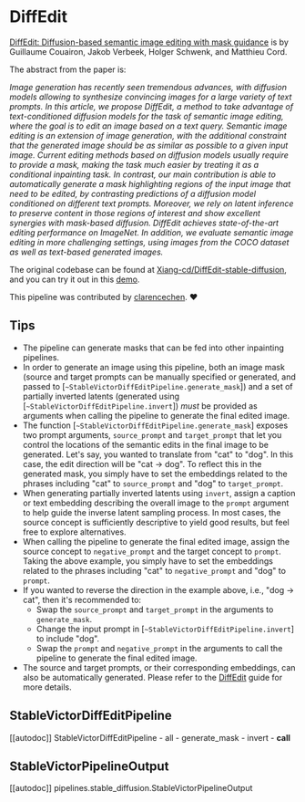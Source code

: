 <!--Copyright 2023 The HuggingFace Team. All rights reserved.

Licensed under the Apache License, Version 2.0 (the "License"); you may not use this file except in compliance with
the License. You may obtain a copy of the License at

http://www.apache.org/licenses/LICENSE-2.0

Unless required by applicable law or agreed to in writing, software distributed under the License is distributed on
an "AS IS" BASIS, WITHOUT WARRANTIES OR CONDITIONS OF ANY KIND, either express or implied. See the License for the
specific language governing permissions and limitations under the License.
-->

# DiffEdit

[DiffEdit: Diffusion-based semantic image editing with mask guidance](https://huggingface.co/papers/2210.11427) is by Guillaume Couairon, Jakob Verbeek, Holger Schwenk, and Matthieu Cord.

The abstract from the paper is:

*Image generation has recently seen tremendous advances, with diffusion models allowing to synthesize convincing images for a large variety of text prompts. In this article, we propose DiffEdit, a method to take advantage of text-conditioned diffusion models for the task of semantic image editing, where the goal is to edit an image based on a text query. Semantic image editing is an extension of image generation, with the additional constraint that the generated image should be as similar as possible to a given input image. Current editing methods based on diffusion models usually require to provide a mask, making the task much easier by treating it as a conditional inpainting task. In contrast, our main contribution is able to automatically generate a mask highlighting regions of the input image that need to be edited, by contrasting predictions of a diffusion model conditioned on different text prompts. Moreover, we rely on latent inference to preserve content in those regions of interest and show excellent synergies with mask-based diffusion. DiffEdit achieves state-of-the-art editing performance on ImageNet. In addition, we evaluate semantic image editing in more challenging settings, using images from the COCO dataset as well as text-based generated images.*

The original codebase can be found at [Xiang-cd/DiffEdit-stable-diffusion](https://github.com/Xiang-cd/DiffEdit-stable-diffusion), and you can try it out in this [demo](https://blog.problemsolversguild.com/technical/research/2022/11/02/DiffEdit-Implementation.html).

This pipeline was contributed by [clarencechen](https://github.com/clarencechen). ❤️

## Tips

* The pipeline can generate masks that can be fed into other inpainting pipelines.
* In order to generate an image using this pipeline, both an image mask (source and target prompts can be manually specified or generated, and passed to [`~StableVictorDiffEditPipeline.generate_mask`])
and a set of partially inverted latents (generated using [`~StableVictorDiffEditPipeline.invert`]) _must_ be provided as arguments when calling the pipeline to generate the final edited image.
* The function [`~StableVictorDiffEditPipeline.generate_mask`] exposes two prompt arguments, `source_prompt` and `target_prompt`
that let you control the locations of the semantic edits in the final image to be generated. Let's say,
you wanted to translate from "cat" to "dog". In this case, the edit direction will be "cat -> dog". To reflect
this in the generated mask, you simply have to set the embeddings related to the phrases including "cat" to
`source_prompt` and "dog" to `target_prompt`.
* When generating partially inverted latents using `invert`, assign a caption or text embedding describing the
overall image to the `prompt` argument to help guide the inverse latent sampling process. In most cases, the
source concept is sufficiently descriptive to yield good results, but feel free to explore alternatives.
* When calling the pipeline to generate the final edited image, assign the source concept to `negative_prompt`
and the target concept to `prompt`. Taking the above example, you simply have to set the embeddings related to
the phrases including "cat" to `negative_prompt` and "dog" to `prompt`.
* If you wanted to reverse the direction in the example above, i.e., "dog -> cat", then it's recommended to:
    * Swap the `source_prompt` and `target_prompt` in the arguments to `generate_mask`.
    * Change the input prompt in [`~StableVictorDiffEditPipeline.invert`] to include "dog".
    * Swap the `prompt` and `negative_prompt` in the arguments to call the pipeline to generate the final edited image.
* The source and target prompts, or their corresponding embeddings, can also be automatically generated. Please refer to the [DiffEdit](../../using-diffusers/diffedit) guide for more details.

## StableVictorDiffEditPipeline
[[autodoc]] StableVictorDiffEditPipeline
    - all
    - generate_mask
    - invert
    - __call__

## StableVictorPipelineOutput
[[autodoc]] pipelines.stable_diffusion.StableVictorPipelineOutput
